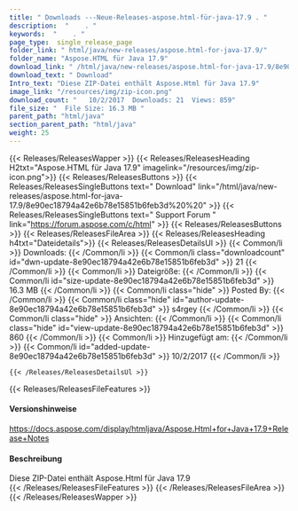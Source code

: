 ```yaml
---
title: " Downloads ---Neue-Releases-aspose.html-für-java-17.9 . "
description:  "    . " 
keywords:  "    . " 
page_type:  single_release_page
folder_link: " html/java/new-releases/aspose.html-for-java-17.9/"
folder_name: "Aspose.HTML für Java 17.9"
download_link: " /html/java/new-releases/aspose.html-for-java-17.9/8e90ec18794a42e6b78e15851b6feb3d"
download_text: " Download"
Intro_text: "Diese ZIP-Datei enthält Aspose.Html für Java 17.9"
image_link: "/resources/img/zip-icon.png"
download_count: "   10/2/2017  Downloads: 21  Views: 859"
file_size: "  File Size: 16.3 MB "
parent_path: "html/java"
section_parent_path: "html/java"
weight: 25
---
```


{{< Releases/ReleasesWapper >}}
  {{< Releases/ReleasesHeading H2txt="Aspose.HTML für Java 17.9" imagelink="/resources/img/zip-icon.png">}}
  {{< Releases/ReleasesButtons >}}
    {{< Releases/ReleasesSingleButtons text=" Download" link="/html/java/new-releases/aspose.html-for-java-17.9/8e90ec18794a42e6b78e15851b6feb3d%20%20" >}}
    {{< Releases/ReleasesSingleButtons text=" Support Forum " link="https://forum.aspose.com/c/html" >}}
  {{< Releases/ReleasesButtons >}}
  {{< Releases/ReleasesFileArea >}}
    {{< Releases/ReleasesHeading h4txt="Dateidetails">}}
    {{< Releases/ReleasesDetailsUl >}}
            {{< Common/li >}} Downloads: {{< /Common/li >}}
      {{< Common/li class="downloadcount" id="dwn-update-8e90ec18794a42e6b78e15851b6feb3d" >}} 21 {{< /Common/li >}}
      {{< Common/li >}} Dateigröße: {{< /Common/li >}}
      {{< Common/li id="size-update-8e90ec18794a42e6b78e15851b6feb3d" >}} 16.3 MB {{< /Common/li >}} 
      {{< Common/li  class="hide" >}} Posted By: {{< /Common/li >}} 
      {{< Common/li class="hide" id="author-update-8e90ec18794a42e6b78e15851b6feb3d" >}} s4rgey {{< /Common/li >}}
      {{< Common/li class="hide" >}} Ansichten: {{< /Common/li >}}
      {{< Common/li class="hide" id="view-update-8e90ec18794a42e6b78e15851b6feb3d" >}} 860 {{< /Common/li >}}
      {{< Common/li >}} Hinzugefügt am: {{< /Common/li >}}
      {{< Common/li id="added-update-8e90ec18794a42e6b78e15851b6feb3d" >}} 10/2/2017 {{< /Common/li >}} 

    {{< /Releases/ReleasesDetailsUl >}}

  {{< Releases/ReleasesFileFeatures >}}
      <h4>Versionshinweise</h4><div> <a href="https://docs.aspose.com/display/htmljava/Aspose.Html+for+Java+17.9+Release+Notes">https://docs.aspose.com/display/htmljava/Aspose.Html+for+Java+17.9+Release+Notes</a></div><h4> Beschreibung</h4><div class="HTMLDescription"> Diese ZIP-Datei enthält Aspose.Html für Java 17.9</div>
  {{< /Releases/ReleasesFileFeatures >}}
 {{< /Releases/ReleasesFileArea >}}
{{< /Releases/ReleasesWapper >}}



